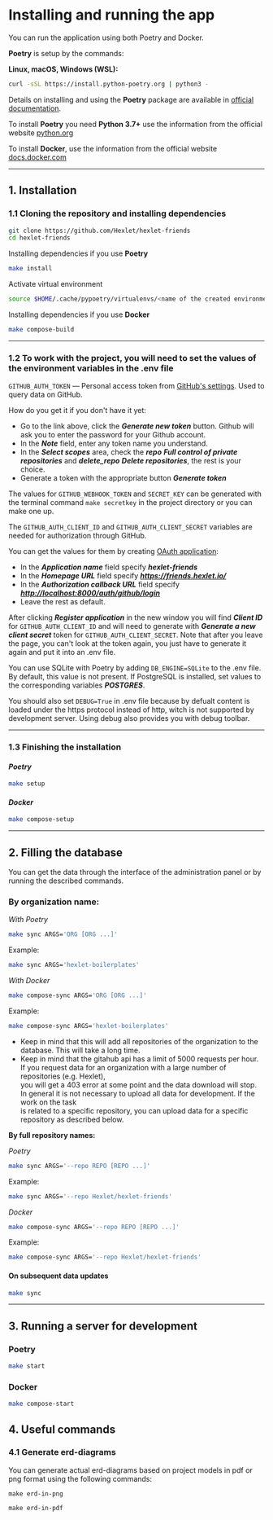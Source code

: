 # Installing and running the app

You can run the application using both Poetry and Docker.

**Poetry** is setup by the commands:

**Linux, macOS, Windows (WSL):**

```bash
curl -sSL https://install.python-poetry.org | python3 -
```

Details on installing and using the **Poetry** package are available in [official documentation](https://python-poetry.org/docs/).

To install **Poetry** you need **Python 3.7+** use the information from the official website [python.org](https://www.python.org/downloads/)

To install **Docker**, use the information from the official website [docs.docker.com](https://docs.docker.com/engine/install/)

---

## 1. Installation

### 1.1 Cloning the repository and installing dependencies

```bash
git clone https://github.com/Hexlet/hexlet-friends
cd hexlet-friends
```

Installing dependencies if you use **Poetry**

```bash
make install
```

Activate virtual environment

```bash
source $HOME/.cache/pypoetry/virtualenvs/<name of the created environment>/bin/activate
```

Installing dependencies if you use **Docker**

```bash
make compose-build
```

---

### 1.2 To work with the project, you will need to set the values of the environment variables in the .env file

`GITHUB_AUTH_TOKEN` — Personal access token from [GitHub's settings](https://github.com/settings/tokens). Used to query data on GitHub.

How do you get it if you don't have it yet:

- Go to the link above, click the ***Generate new token*** button. Github will ask you to enter the password for your Github account.
- In the ***Note*** field, enter any token name you understand.
- In the ***Select scopes*** area, check the ***repo*** ***Full control of private repositories*** and ***delete_repo*** ***Delete repositories***, the rest is your choice.
- Generate a token with the appropriate button ***Generate token***

The values for `GITHUB_WEBHOOK_TOKEN` and `SECRET_KEY` can be generated with the terminal command `make secretkey` in the project directory or you can make one up.

The `GITHUB_AUTH_CLIENT_ID` and `GITHUB_AUTH_CLIENT_SECRET` variables are needed for authorization through GitHub.

You can get the values for them by creating [OAuth application](https://github.com/settings/applications/new):
- In the ***Application name*** field specify ***hexlet-friends***
- In the ***Homepage URL*** field specify ***<https://friends.hexlet.io/>***
- In the ***Authorization callback URL*** field specify ***<http://localhost:8000/auth/github/login>***
- Leave the rest as default.

After clicking ***Register application*** in the new window you will find ***Client ID*** for `GITHUB_AUTH_CLIENT_ID` and will need to generate with ***Generate a new client secret*** token for `GITHUB_AUTH_CLIENT_SECRET`.
Note that after you leave the page, you can't look at the token again, you just have to generate it again and put it into an .env file.

You can use SQLite with Poetry by adding `DB_ENGINE=SQLite` to the .env file. By default, this value is not present.
If PostgreSQL is installed, set values to the corresponding variables ***POSTGRES***.

You should also set `DEBUG=True` in .env file because by defualt content is loaded under the https protocol instead of http, witch is not supported by development server. Using debug also provides you with debug toolbar.

---

### 1.3 Finishing the installation

#### *Poetry*

```bash
make setup
```

#### *Docker*


```bash
make compose-setup
```

---

## 2. Filling the database

You can get the data through the interface of the administration panel or by running the described commands.

### **By organization name:**

*With Poetry*

```bash
make sync ARGS='ORG [ORG ...]'
```

Example:

```bash
make sync ARGS='hexlet-boilerplates'
```

*With Docker*

```bash
make compose-sync ARGS='ORG [ORG ...]'
```

Example:

```bash
make compose-sync ARGS='hexlet-boilerplates'
```

- Keep in mind that this will add all repositories of the organization to the database. This will take a long time.  
- Keep in mind that the gitahub api has a limit of 5000 requests per hour. If you request data for an organization with a large number of repositories (e.g. Hexlet),  
you will get a 403 error at some point and the data download will stop. In general it is not necessary to upload all data for development. If the work on the task  
is related to a specific repository, you can upload data for a specific repository as described below.

**By full repository names:**

*Poetry*

```bash
make sync ARGS='--repo REPO [REPO ...]'
```

Example:

```bash
make sync ARGS='--repo Hexlet/hexlet-friends'
```

*Docker*

```bash
make compose-sync ARGS='--repo REPO [REPO ...]'
```

Example:

```bash
make compose-sync ARGS='--repo Hexlet/hexlet-friends'
```

#### On subsequent data updates

```bash
make sync
```

---

## 3. Running a server for development

### Poetry

```bash
make start
```

### Docker

```bash
make compose-start
```

## 4. Useful commands

### 4.1 Generate erd-diagrams
You can generate actual erd-diagrams based on project models in pdf or png format using the following commands:  

```
make erd-in-png
```  

```
make erd-in-pdf
```